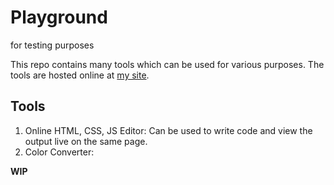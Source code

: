 # Playground
for testing purposes

This repo contains many tools which can be used for various purposes. The tools are hosted online at [my site](https://pranavj1001.github.io/Playground/playground.html). 

## Tools

1. Online HTML, CSS, JS Editor: Can be used to write code and view the output live on the same page.
2. Color Converter: 

**WIP**


